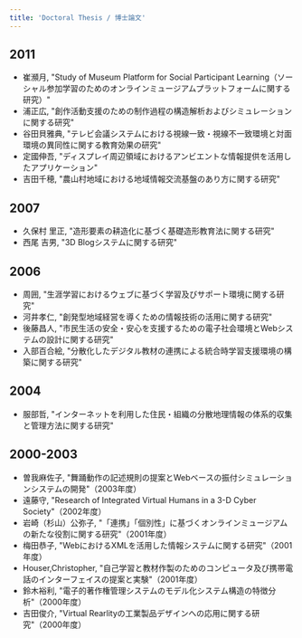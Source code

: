```yaml
---
title: 'Doctoral Thesis / 博士論文'
---
```


## 2011
- 崔瀕月, "Study of Museum Platform for Social Participant Learning（ソーシャル参加学習のためのオンラインミュージアムプラットフォームに関する研究）"
- 浦正広, "創作活動支援のための制作過程の構造解析およびシミュレーションに関する研究"
- 谷田貝雅典, "テレビ会議システムにおける視線一致・視線不一致環境と対面環境の異同性に関する教育効果の研究"
- 定國伸吾, "ディスプレイ周辺領域におけるアンビエントな情報提供を活用したアプリケーション"
- 吉田千穂, "農山村地域における地域情報交流基盤のあり方に関する研究"

## 2007
- 久保村 里正, "造形要素の耕造化に基づく基礎造形教育法に関する研究"
- 西尾 吉男, "3D Blogシステムに関する研究"

## 2006
- 周囲, "生涯学習におけるウェブに基づく学習及びサポート環境に関する研究"
- 河井孝仁, "創発型地域経営を導くための情報技術の活用に関する研究"
- 後藤昌人, "市民生活の安全・安心を支援するための電子社会環境とWebシステムの設計に関する研究"
- 入部百合絵, "分散化したデジタル教材の連携による統合時学習支援環境の構築に関する研究"

## 2004
- 服部哲, "インターネットを利用した住民・組織の分散地理情報の体系的収集と管理方法に関する研究"

## 2000-2003
- 曽我麻佐子, "舞踊動作の記述規則の提案とWebベースの振付シミュレーションシステムの開発"（2003年度）
- 遠藤守, "Research of Integrated Virtual Humans in a 3-D Cyber Society"（2002年度）
- 岩崎（杉山）公弥子, "「連携」「個別性」に基づくオンラインミュージアムの新たな役割に関する研究"（2001年度）
- 梅田恭子, "WebにおけるXMLを活用した情報システムに関する研究"（2001年度）
- Houser,Christopher, "自己学習と教材作製のためのコンピュータ及び携帯電話のインターフェイスの提案と実験"（2001年度）
- 鈴木裕利, "電子的著作権管理システムのモデル化システム構造の特徴分析"（2000年度）
- 吉田俊介, "Virtual Rearlityの工業製品デザインへの応用に関する研究"（2000年度）

